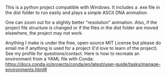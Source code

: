 This is a python project compatible with Windows. It includes a .exe file in the dist folder to run easily and plays a simple ASCII DNA animation.

One can zoom out for a slightly better "resolution" animation.  Also, if the project file structure is changed or if the files in the dist folder are moved elsewhere, the project may not work.

Anything I make is under the free, open-source MIT License but please do email me if anything is used for a project (I'd love to learn of the project).  See my profile for questions/contact. Here is how to recreate an environment from a YAML file with Conda: https://docs.conda.io/projects/conda/en/latest/user-guide/tasks/manage-environments.html#

